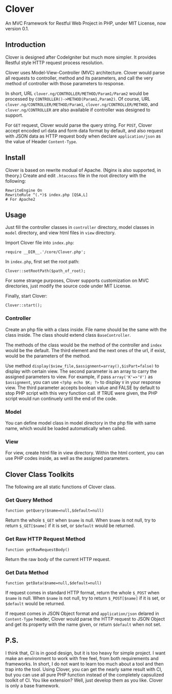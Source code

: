 # Clover
An MVC Framework for Restful Web Project in PHP, under MIT License, now version 0.1.

## Introduction

Clover is designed after CodeIgniter but much more simpler. It provides Restful style HTTP request process resolution.

Clover uses Model-View-Controller (MVC) architecture. Clover would parse all requests to controller, method and its parameters, and call the very method of controller with those parameters to response.

In short, URL `clover.ng/CONTROLLER/METHOD/Param1/Param2` would be processed by `CONTROLLER()->METHOD(Param1,Param2)`. Of course, URL `clover.ng/CONTROLLER/METHOD/Param1`, `clover.ng/CONTROLLER/METHOD`, and `clover.ng/CONTROLLER` are also available if controller was designed to support.

For `GET` request, Clover would parse the query string. For `POST`, Clover accept encoded url data and form data format by default, and also request with JSON data as HTTP request body when declare `application/json` as the value of Header `Content-Type`.

## Install

Clover is based on rewrite modual of Apache. (Nginx is also supported, in theory.) Create and edit `.htaccess` file in the root directory with the following:

	RewriteEngine On
	RewriteRule ^(.*)$ index.php [QSA,L]
	# For Apache2

## Usage

Just fill the controller classes in `controller` directory, model classes in `model` directory, and view html files in `view` directory.

Import Clover file into `index.php`:

	require __DIR__.'/core/Clover.php';

In `index.php`, first set the root path:

	Clover::setRootPath($path_of_root);

For some strange purposes, Clover supports customization on MVC directories, just modify the source code under MIT License.

Finally, start Clover:
	
	Clover::start();



### Controller

Create an php file with a class inside. File name should be the same with the class inside. The class should extend class `BaseController`.

The methods of the class would be the method of the controller and `index` would be the default. The third element and the next ones of the url, if exist, would be the parameters of the method.

Use method `display($view_file,$assignment=array(),$isPart=false)` to display with certain view. The second parameter is an array to carry the assigned parameters to view. For example, if pass `array('K'=>'V')` as `$assignment`, you can use `<?php echo $K; ?>` to display `V` in your response view. The third parameter accepts boolean value and FALSE by default to stop PHP script with this very function call. If TRUE were given, the PHP script would run continuely until the end of the code.


### Model

You can define model class in model directory in the php file with same name, which would be loaded automatically when called.

### View

For view, create html file in view directory. Within the html content, you can use PHP codes inside, as well as the assigned parameters.

## Clover Class Toolkits

The following are all static functions of Clover class.

### Get Query Method

	function getQuery($name=null,$default=null)

Return the whole `$_GET` when `$name` is null. When `$name` is not null, try to return `$_GET[$name]` if it is set, or `$default` would be returned.

### Get Raw HTTP Request Method

	function getRawRequestBody()

Return the raw body of the current HTTP request.

### Get Data Method

	function getData($name=null,$default=null)

If request comes in standard HTTP format, return the whole `$_POST` when `$name` is null. When `$name` is not null, try to return `$_POST[$name]` if it is set, or `$default` would be returned.

If request comes in JSON Object format and `application/json` delared in `Content-Type` header, Clover would parse the HTTP request to JSON Object and get its property with the name given, or return `$default` when not set.

## P.S.

I think that, CI is in good design, but it is too heavy for simple project. I want make an environment to work with free feel, from both requirements and frameworks. In short, I do not want to learn too much about a tool and then trap into the tool. Using Clover, you can get the nearly same result with CI, but you can use all pure PHP function instead of the completely capsulized toolkit of CI. You like extension? Well, just develop them as you like. Clover is only a base framework.

